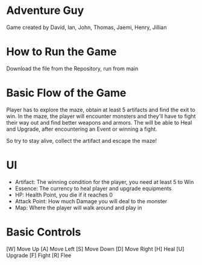 # Adventure Guy
Game created by David, Ian, John, Thomas, Jaemi, Henry, Jillian

# How to Run the Game
Download the file from the Repository, run from main

# Basic Flow of the Game
Player has to explore the maze, obtain at least 5 artifacts and find the exit to win. 
In the maze, the player will encounter monsters and they'll have to fight their way out and find better weapons and armors.
The will be able to Heal and Upgrade, after encountering an Event or winning a fight.

So try to stay alive, collect the artifact and escape the maze!

# UI
* Artifact: The winning condition for the player, you need at least 5 to Win
* Essence: The currency to heal player and upgrade equipments
* HP: Health Point, you die if it reaches 0
* Attack Point: How much Damage you will deal to the monster
* Map: Where the player will walk around and play in


# Basic Controls
[W] Move Up
[A] Move Left
[S] Move Down
[D] Move Right
[H] Heal
[U] Upgrade
[F] Fight
[R] Flee

